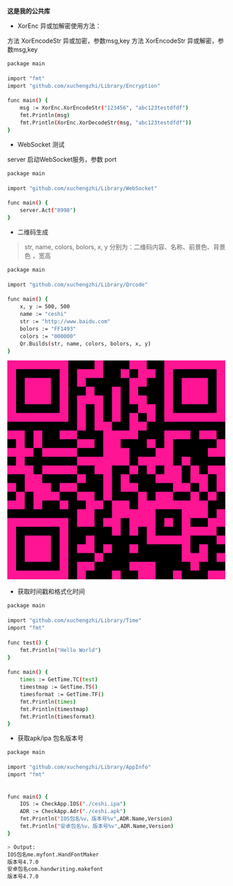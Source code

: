 **这是我的公共库**

- XorEnc 异或加解密使用方法：

方法 XorEncodeStr 异或加密，参数msg,key
方法 XorEncodeStr 异或解密，参数msg,key

```bash
package main

import "fmt"
import "github.com/xuchengzhi/Library/Encryption"

func main() {
    msg := XorEnc.XorEncodeStr("123456", "abc123testdfdf")
    fmt.Println(msg)
    fmt.Println(XorEnc.XorDecodeStr(msg, "abc123testdfdf"))
}
```
- WebSocket 测试

server 启动WebSocket服务，参数 port 
```bash
package main

import "github.com/xuchengzhi/Library/WebSocket"

func main() {
    server.Act("8998")
}
```
- 二维码生成
> str, name, colors, bolors, x, y 分别为：二维码内容、名称、前景色、背景色 ，宽高
```bash
package main

import "github.com/xuchengzhi/Library/Qrcode"

func main() {
    x, y := 500, 500
    name := "ceshi"
    str := "http://www.baidu.com"
    bolors := "FF1493"
    colors := "000000"
    Qr.Builds(str, name, colors, bolors, x, y)
}
```
![enter description here](https://github.com/xuchengzhi/Library/blob/master/Qrcode/ceshi.png)

- 获取时间戳和格式化时间
```bash
package main

import "github.com/xuchengzhi/Library/Time"
import "fmt"

func test() {
    fmt.Println("Hello World")
}

func main() {
    times := GetTime.TC(test)
    timestmap := GetTime.TS()
    timesformat := GetTime.TF()
    fmt.Println(times)
    fmt.Println(timestmap)
    fmt.Println(timesformat)
}
```

- 获取apk/ipa 包名版本号
```bash
package main

import "github.com/xuchengzhi/Library/AppInfo"
import "fmt"


func main() {
    IOS := CheckApp.IOS("./ceshi.ipa")
    ADR := CheckApp.Adr("./ceshi.apk")
    fmt.Println("IOS包名%v，版本号%v",ADR.Name,Version)
    fmt.Println("安卓包名%v，版本号%v",ADR.Name,Version)
}
```
```bash
> Output:
IOS包名me.myfont.HandFontMaker
版本号4.7.0
安卓包名com.handwriting.makefont
版本号4.7.0
```